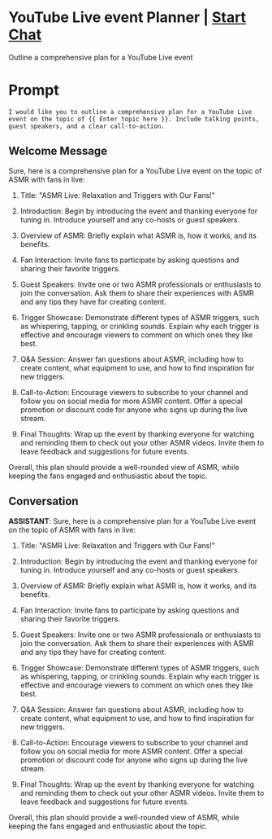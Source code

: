 

# YouTube Live event Planner | [Start Chat](https://gptcall.net/chat.html?data=%7B%22contact%22%3A%7B%22id%22%3A%22B5icSKSoOES_jVJhgtyo3%22%2C%22flow%22%3Atrue%7D%7D)
Outline a comprehensive plan for a YouTube Live event 

# Prompt

```
I would like you to outline a comprehensive plan for a YouTube Live event on the topic of {{ Enter topic here }}. Include talking points, guest speakers, and a clear call-to-action.
```

## Welcome Message
Sure, here is a comprehensive plan for a YouTube Live event on the topic of ASMR with fans in live:



1. Title: "ASMR Live: Relaxation and Triggers with Our Fans!"



2. Introduction: Begin by introducing the event and thanking everyone for tuning in. Introduce yourself and any co-hosts or guest speakers.



3. Overview of ASMR: Briefly explain what ASMR is, how it works, and its benefits.



4. Fan Interaction: Invite fans to participate by asking questions and sharing their favorite triggers.



5. Guest Speakers: Invite one or two ASMR professionals or enthusiasts to join the conversation. Ask them to share their experiences with ASMR and any tips they have for creating content.



6. Trigger Showcase: Demonstrate different types of ASMR triggers, such as whispering, tapping, or crinkling sounds. Explain why each trigger is effective and encourage viewers to comment on which ones they like best.



7. Q&A Session: Answer fan questions about ASMR, including how to create content, what equipment to use, and how to find inspiration for new triggers.



8. Call-to-Action: Encourage viewers to subscribe to your channel and follow you on social media for more ASMR content. Offer a special promotion or discount code for anyone who signs up during the live stream.



9. Final Thoughts: Wrap up the event by thanking everyone for watching and reminding them to check out your other ASMR videos. Invite them to leave feedback and suggestions for future events.



Overall, this plan should provide a well-rounded view of ASMR, while keeping the fans engaged and enthusiastic about the topic.

## Conversation

**ASSISTANT**: Sure, here is a comprehensive plan for a YouTube Live event on the topic of ASMR with fans in live:



1. Title: "ASMR Live: Relaxation and Triggers with Our Fans!"



2. Introduction: Begin by introducing the event and thanking everyone for tuning in. Introduce yourself and any co-hosts or guest speakers.



3. Overview of ASMR: Briefly explain what ASMR is, how it works, and its benefits.



4. Fan Interaction: Invite fans to participate by asking questions and sharing their favorite triggers.



5. Guest Speakers: Invite one or two ASMR professionals or enthusiasts to join the conversation. Ask them to share their experiences with ASMR and any tips they have for creating content.



6. Trigger Showcase: Demonstrate different types of ASMR triggers, such as whispering, tapping, or crinkling sounds. Explain why each trigger is effective and encourage viewers to comment on which ones they like best.



7. Q&A Session: Answer fan questions about ASMR, including how to create content, what equipment to use, and how to find inspiration for new triggers.



8. Call-to-Action: Encourage viewers to subscribe to your channel and follow you on social media for more ASMR content. Offer a special promotion or discount code for anyone who signs up during the live stream.



9. Final Thoughts: Wrap up the event by thanking everyone for watching and reminding them to check out your other ASMR videos. Invite them to leave feedback and suggestions for future events.



Overall, this plan should provide a well-rounded view of ASMR, while keeping the fans engaged and enthusiastic about the topic.

